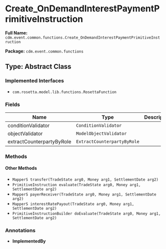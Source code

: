 # Create_OnDemandInterestPaymentPrimitiveInstruction

**Full Name:** `cdm.event.common.functions.Create_OnDemandInterestPaymentPrimitiveInstruction`

**Package:** `cdm.event.common.functions`

## Type: Abstract Class

### Implemented Interfaces

- `com.rosetta.model.lib.functions.RosettaFunction`

### Fields

| Name | Type | Description |
|------|------|-------------|
| conditionValidator | `ConditionValidator` |  |
| objectValidator | `ModelObjectValidator` |  |
| extractCounterpartyByRole | `ExtractCounterpartyByRole` |  |

### Methods

#### Other Methods

- `MapperS transfer(TradeState arg0, Money arg1, SettlementDate arg2)`
- `PrimitiveInstruction evaluate(TradeState arg0, Money arg1, SettlementDate arg2)`
- `MapperS payerReceiver(TradeState arg0, Money arg1, SettlementDate arg2)`
- `MapperS interestRatePayout(TradeState arg0, Money arg1, SettlementDate arg2)`
- `PrimitiveInstructionBuilder doEvaluate(TradeState arg0, Money arg1, SettlementDate arg2)`

### Annotations

- **ImplementedBy**

